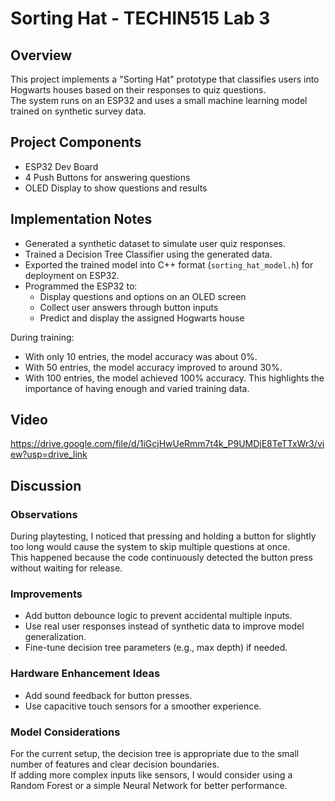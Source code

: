 # Sorting Hat - TECHIN515 Lab 3

## Overview
This project implements a "Sorting Hat" prototype that classifies users into Hogwarts houses based on their responses to quiz questions.  
The system runs on an ESP32 and uses a small machine learning model trained on synthetic survey data.

## Project Components
- ESP32 Dev Board
- 4 Push Buttons for answering questions
- OLED Display to show questions and results

## Implementation Notes
- Generated a synthetic dataset to simulate user quiz responses.
- Trained a Decision Tree Classifier using the generated data.
- Exported the trained model into C++ format (`sorting_hat_model.h`) for deployment on ESP32.
- Programmed the ESP32 to:
  - Display questions and options on an OLED screen
  - Collect user answers through button inputs
  - Predict and display the assigned Hogwarts house

During training:
- With only 10 entries, the model accuracy was about 0%.
- With 50 entries, the model accuracy improved to around 30%.
- With 100 entries, the model achieved 100% accuracy.
This highlights the importance of having enough and varied training data.

## Video
https://drive.google.com/file/d/1iGcjHwUeRmm7t4k_P9UMDjE8TeTTxWr3/view?usp=drive_link

## Discussion

### Observations
During playtesting, I noticed that pressing and holding a button for slightly too long would cause the system to skip multiple questions at once.  
This happened because the code continuously detected the button press without waiting for release.

### Improvements
- Add button debounce logic to prevent accidental multiple inputs.
- Use real user responses instead of synthetic data to improve model generalization.
- Fine-tune decision tree parameters (e.g., max depth) if needed.

### Hardware Enhancement Ideas
- Add sound feedback for button presses.
- Use capacitive touch sensors for a smoother experience.

### Model Considerations
For the current setup, the decision tree is appropriate due to the small number of features and clear decision boundaries.  
If adding more complex inputs like sensors, I would consider using a Random Forest or a simple Neural Network for better performance.
